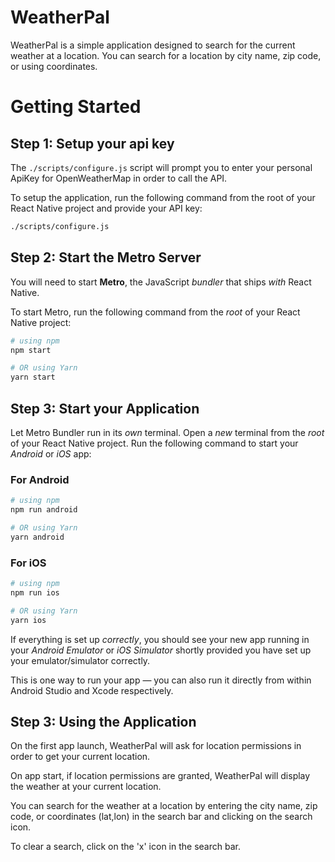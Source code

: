 # WeatherPal
WeatherPal is a simple application designed to search for the current weather at a location. You can search for a location by city name, zip code, or using coordinates.

# Getting Started

## Step 1: Setup your api key
The `./scripts/configure.js` script will prompt you to enter your personal ApiKey for OpenWeatherMap in order to call the API.

To setup the application, run the following command from the root of your React Native project and provide your API key:

```bash
./scripts/configure.js
```

## Step 2: Start the Metro Server

You will need to start **Metro**, the JavaScript _bundler_ that ships _with_ React Native.

To start Metro, run the following command from the _root_ of your React Native project:

```bash
# using npm
npm start

# OR using Yarn
yarn start
```

## Step 3: Start your Application

Let Metro Bundler run in its _own_ terminal. Open a _new_ terminal from the _root_ of your React Native project. Run the following command to start your _Android_ or _iOS_ app:

### For Android

```bash
# using npm
npm run android

# OR using Yarn
yarn android
```

### For iOS

```bash
# using npm
npm run ios

# OR using Yarn
yarn ios
```

If everything is set up _correctly_, you should see your new app running in your _Android Emulator_ or _iOS Simulator_ shortly provided you have set up your emulator/simulator correctly.

This is one way to run your app — you can also run it directly from within Android Studio and Xcode respectively.

## Step 3: Using the Application
On the first app launch, WeatherPal will ask for location permissions in order to get your current location. 

On app start, if location permissions are granted, WeatherPal will display the weather at your current location.

You can search for the weather at a location by entering the city name, zip code, or coordinates (lat,lon) in the search bar and clicking on the search icon.

To clear a search, click on the 'x' icon in the search bar.



